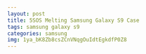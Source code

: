 ```yaml
---
layout: post
title: 5SOS Melting Samsung Galaxy S9 Case
tags: samsung galaxy s9
categories: samsung
img: 1ya_bK8Zb8csZCnVNqgOuIdtEgkdfP0Z8
---
```

